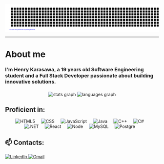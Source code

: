 ![gitartwork](gitartwork.svg)

---

# About me

<h3 align="left">I'm Henry Karasawa, a 19 years old Software Engineering student and a Full Stack Developer passionate about building innovative solutions.</h3>

###

<div align="center">
  <img src="https://github-readme-stats.vercel.app/api?username=karasawaa&hide_title=false&hide_rank=false&show_icons=true&include_all_commits=true&count_private=true&disable_animations=false&theme=dracula&locale=en&hide_border=false" height="150" alt="stats graph" />
  <img src="https://github-readme-stats.vercel.app/api/top-langs?username=karasawaa&locale=en&hide_title=false&layout=compact&card_width=320&langs_count=5&theme=dracula&hide_border=false" height="150" alt="languages graph" />
</div>

<h2 align="left">Proficient in:</h2>

<div align="center">
  <!-- Linguagens -->
  <img src="https://skillicons.dev/icons?i=html" alt="HTML5" width="48" height="48" />
  <img width="12" />
  <img src="https://skillicons.dev/icons?i=css" alt="CSS" width="48" height="48" />
  <img width="12" />
  <img src="https://skillicons.dev/icons?i=javascript" alt="JavaScript" width="48" height="48" />
  <img width="12" />
  <img src="https://techstack-generator.vercel.app/java-icon.svg" alt="Java" width="65" height="65" />
  <img width="12" />
  <img src="https://techstack-generator.vercel.app/cpp-icon.svg" alt="C++" width="65" height="65" />
  <img width="12" />
  <img src="https://techstack-generator.vercel.app/csharp-icon.svg" alt="C#" width="65" height="65" />
  <img width="12" />
  <br>
  <img src="https://skillicons.dev/icons?i=dotnet" alt=".NET" width="48" height="48" />
  <img width="12" />
  <img src="https://techstack-generator.vercel.app/react-icon.svg" alt="React" width="65" height="65" />
  <img width="12" />
  <img src="https://skillicons.dev/icons?i=nodejs" alt="Node" width="48" height="48" />
  <img width="12" />
  <img src="https://techstack-generator.vercel.app/mysql-icon.svg" alt="MySQL" width="65" height="65" />
  <img width="12" />
  <img src="https://skillicons.dev/icons?i=postgres" alt="Postgre" width="48" height="48" />
  <img width="12" />
</div>

###

<h2 align="left">📫 Contacts:</h2>

<div align="left">
  <a href="https://www.linkedin.com/in/kkarasawa/" target="_blank">
    <img src="https://img.shields.io/badge/LinkedIn-0077B5?style=for-the-badge&logo=linkedin&logoColor=white" alt="LinkedIn" />
  </a>
  <a href="mailto:henrykenzok@gmail.com" target="_blank">
    <img src="https://img.shields.io/badge/Gmail-333333?style=for-the-badge&logo=gmail&logoColor=red" alt="Gmail" />
  </a>
</div>
